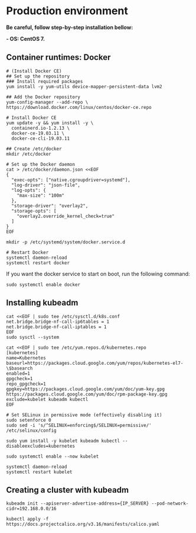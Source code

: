 # Production environment

**Be careful, follow step-by-step installation bellow:**

**- OS: CentOS 7.**

## Container runtimes: Docker

```none
# (Install Docker CE)
## Set up the repository
### Install required packages
yum install -y yum-utils device-mapper-persistent-data lvm2
```

```none
## Add the Docker repository
yum-config-manager --add-repo \
https://download.docker.com/linux/centos/docker-ce.repo
```

```none
# Install Docker CE
yum update -y && yum install -y \
  containerd.io-1.2.13 \
  docker-ce-19.03.11 \
  docker-ce-cli-19.03.11
```

```none
## Create /etc/docker
mkdir /etc/docker
```

```none
# Set up the Docker daemon
cat > /etc/docker/daemon.json <<EOF
{
  "exec-opts": ["native.cgroupdriver=systemd"],
  "log-driver": "json-file",
  "log-opts": {
    "max-size": "100m"
  },
  "storage-driver": "overlay2",
  "storage-opts": [
    "overlay2.override_kernel_check=true"
  ]
}
EOF
```

```none
mkdir -p /etc/systemd/system/docker.service.d
```

```none
# Restart Docker
systemctl daemon-reload
systemctl restart docker
```

If you want the docker service to start on boot, run the following command:

```none
sudo systemctl enable docker
```

## Installing kubeadm

```none
cat <<EOF | sudo tee /etc/sysctl.d/k8s.conf
net.bridge.bridge-nf-call-ip6tables = 1
net.bridge.bridge-nf-call-iptables = 1
EOF
sudo sysctl --system
```

```none
cat <<EOF | sudo tee /etc/yum.repos.d/kubernetes.repo
[kubernetes]
name=Kubernetes
baseurl=https://packages.cloud.google.com/yum/repos/kubernetes-el7-\$basearch
enabled=1
gpgcheck=1
repo_gpgcheck=1
gpgkey=https://packages.cloud.google.com/yum/doc/yum-key.gpg https://packages.cloud.google.com/yum/doc/rpm-package-key.gpg
exclude=kubelet kubeadm kubectl
EOF

# Set SELinux in permissive mode (effectively disabling it)
sudo setenforce 0
sudo sed -i 's/^SELINUX=enforcing$/SELINUX=permissive/' /etc/selinux/config

sudo yum install -y kubelet kubeadm kubectl --disableexcludes=kubernetes

sudo systemctl enable --now kubelet
```

```none
systemctl daemon-reload
systemctl restart kubelet
```

## Creating a cluster with kubeadm

```none
kubeadm init --apiserver-advertise-address={IP_SERVER} --pod-network-cidr=192.168.0.0/16
```

```none
kubectl apply -f https://docs.projectcalico.org/v3.16/manifests/calico.yaml
```

